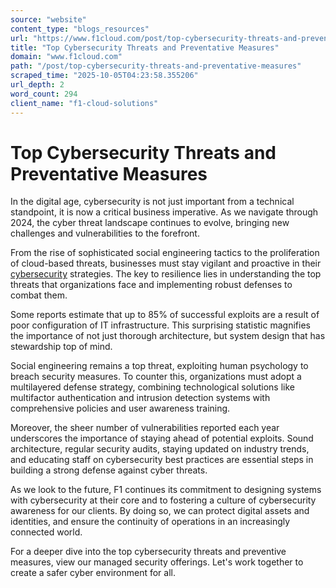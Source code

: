 ```yaml
---
source: "website"
content_type: "blogs_resources"
url: "https://www.f1cloud.com/post/top-cybersecurity-threats-and-preventative-measures"
title: "Top Cybersecurity Threats and Preventative Measures"
domain: "www.f1cloud.com"
path: "/post/top-cybersecurity-threats-and-preventative-measures"
scraped_time: "2025-10-05T04:23:58.355206"
url_depth: 2
word_count: 294
client_name: "f1-cloud-solutions"
---
```


# Top Cybersecurity Threats and Preventative Measures

In the digital age, cybersecurity is not just important from a technical standpoint, it is now a critical business imperative. As we navigate through 2024, the cyber threat landscape continues to evolve, bringing new challenges and vulnerabilities to the forefront.

From the rise of sophisticated social engineering tactics to the proliferation of cloud-based threats, businesses must stay vigilant and proactive in their [cybersecurity](https://www.f1cloud.com/managedcompliance) strategies. The key to resilience lies in understanding the top threats that organizations face and implementing robust defenses to combat them.

Some reports estimate that up to 85% of successful exploits are a result of poor configuration of IT infrastructure. This surprising statistic magnifies the importance of not just thorough architecture, but system design that has stewardship top of mind.

Social engineering remains a top threat, exploiting human psychology to breach security measures. To counter this, organizations must adopt a multilayered defense strategy, combining technological solutions like multifactor authentication and intrusion detection systems with comprehensive policies and user awareness training.

Moreover, the sheer number of vulnerabilities reported each year underscores the importance of staying ahead of potential exploits. Sound architecture, regular security audits, staying updated on industry trends, and educating staff on cybersecurity best practices are essential steps in building a strong defense against cyber threats.

As we look to the future, F1 continues its commitment to designing systems with cybersecurity at their core and to fostering a culture of cybersecurity awareness for our clients. By doing so, we can protect digital assets and identities, and ensure the continuity of operations in an increasingly connected world.

For a deeper dive into the top cybersecurity threats and preventive measures, view our managed security offerings. Let's work together to create a safer cyber environment for all.
